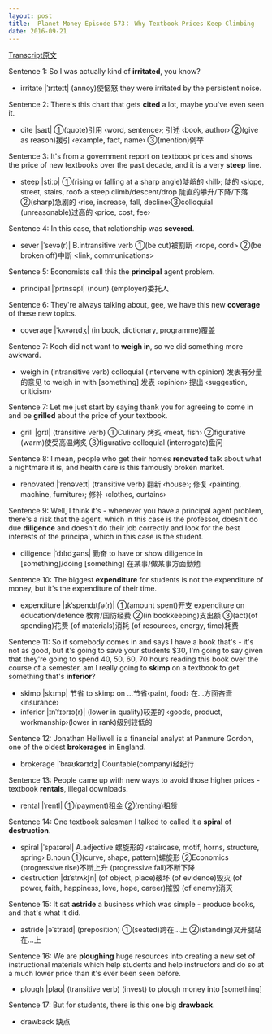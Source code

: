 ```yaml
---
layout: post
title:  Planet Money Episode 573： Why Textbook Prices Keep Climbing
date: 2016-09-21
---
```


[Transcript原文](http://www.npr.org/sections/money/2016/09/16/494266135/episode-573-why-textbook-prices-keep-climbing)

Sentence 1: So I was actually kind of **irritated**, you know? 
- irritate |ˈɪrɪteɪt| (annoy)使恼怒 they were irritated by the persistent noise. 

Sentence 2: There's this chart that gets **cited** a lot, maybe you've even seen it. 
- cite |saɪt| ①(quote)引用 ‹word, sentence›; 引述 ‹book, author› ②(give as reason)援引 ‹example, fact, name› ③(mention)例举

Sentence 3: It's from a government report on textbook prices and shows the price of new textbooks over the past decade, and it is a very **steep** line. 

-  steep |stiːp| ①(rising or falling at a sharp angle)陡峭的 ‹hill›; 陡的 ‹slope, street, stairs, roof› a steep climb/descent/drop   陡直的攀升/下降/下落 ②(sharp)急剧的 ‹rise, increase, fall, decline›③colloquial (unreasonable)过高的 ‹price, cost, fee› 

Sentence 4: In this case, that relationship was **severed**. 
- sever |ˈsevə(r)| B.intransitive verb ①(be cut)被割断 <rope, cord> ②(be broken off)中断 <link, communications>

Sentence 5:  Economists call this the **principal** agent problem. 

- principal |ˈprɪnsəpl| (noun) (employer)委托人 

Sentence 6: They're always talking about, gee, we have this new **coverage** of these new topics. 
- coverage |ˈkʌvərɪdʒ| (in book, dictionary, programme)覆盖  

Sentence 7: Koch did not want to **weigh in**, so we did something more awkward. 

- weigh in (intransitive verb) colloquial (intervene with opinion) 发表有分量的意见 to weigh in with [something] 发表 ‹opinion› 提出 ‹suggestion, criticism›  

Sentence 7: Let me just start by saying thank you for agreeing to come in and be **grilled** about the price of your textbook.

- grill |grɪl| (transitive verb) ①Culinary 烤炙 ‹meat, fish› ②figurative (warm)使受高温烤炙 ③figurative colloquial (interrogate)盘问 

Sentence 8: I mean, people who get their homes **renovated** talk about what a nightmare it is, and health care is this famously broken market.

- renovated |ˈrenəveɪt| (transitive verb) 翻新 ‹house›; 修复 ‹painting, machine, furniture›; 修补 ‹clothes, curtains›

Sentence 9: Well, I think it's - whenever you have a principal agent problem, there's a risk that the agent, which in this case is the professor, doesn't do due **diligence** and doesn't do their job correctly and look for the best interests of the principal, which in this case is the student. 

- diligence |ˈdɪlɪdʒəns| 勤奋 to have or show diligence in [something]/doing [something] 在某事/做某事方面勤勉

Sentence 10: The biggest **expenditure** for students is not the expenditure of money, but it's the expenditure of their time. 
- expenditure |ɪkˈspendɪtʃə(r)| ①(amount spent)开支 expenditure on education/defence 教育/国防经费  ②(in bookkeeping)支出额 ③(act)(of spending)花费 (of materials)消耗  (of resources, energy, time)耗费 


Sentence 11: So if somebody comes in and says I have a book that's - it's not as good, but it's going to save your students $30, I'm going to say given that they're going to spend 40, 50, 60, 70 hours reading this book over the course of a semester, am I really going to **skimp** on a textbook to get something that's **inferior**? 

- skimp |skɪmp| 节省 to skimp on ...节省‹paint, food› 在…方面吝啬 ‹insurance›
- inferior |ɪnˈfɪərɪə(r)| (lower in quality)较差的 ‹goods, product, workmanship›(lower in rank)级别较低的 

Sentence 12: Jonathan Helliwell is a financial analyst at Panmure Gordon, one of the oldest **brokerages** in England. 

- brokerage |ˈbrəʊkərɪdʒ| Countable(company)经纪行

Sentence 13: People came up with new ways to avoid those higher prices - textbook **rentals**, illegal downloads. 
- rental |ˈrentl| ①(payment)租金 ②(renting)租赁 

Sentence 14: One textbook salesman I talked to called it a **spiral** of **destruction**.

- spiral |ˈspaɪərəl| A.adjective 螺旋形的 ‹staircase, motif, horns, structure, spring› B.noun ①(curve, shape, pattern)螺旋形  ②Economics (progressive rise)不断上升 (progressive fall)不断下降 
- destruction |dɪˈstrʌkʃn| (of object, place)破坏 (of evidence)毁灭  (of power, faith, happiness, love, hope, career)摧毁 (of enemy)消灭 

Sentence 15: It sat **astride** a business which was simple - produce books, and that's what it did. 
- astride |əˈstraɪd| (preposition) ①(seated)跨在…上 ②(standing)叉开腿站在…上


Sentence 16: We are **ploughing** huge resources into creating a new set of instructional materials which help students and help instructors and do so at a much lower price than it's ever been seen before.

- plough |plaʊ| (transitive verb) (invest) to plough money into [something] 

Sentence 17: But for students, there is this one big **drawback**. 
- drawback 缺点

